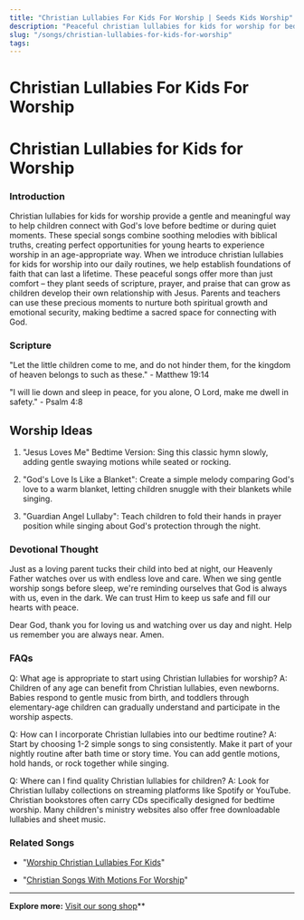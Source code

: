 ```yaml
---
title: "Christian Lullabies For Kids For Worship | Seeds Kids Worship"
description: "Peaceful christian lullabies for kids for worship for bedtime and quiet moments. Christian music to comfort and nurture young children's faith."
slug: "/songs/christian-lullabies-for-kids-for-worship"
tags:
---
```


# Christian Lullabies For Kids For Worship

# Christian Lullabies for Kids for Worship
### Introduction
Christian lullabies for kids for worship provide a gentle and meaningful way to help children connect with God's love before bedtime or during quiet moments. These special songs combine soothing melodies with biblical truths, creating perfect opportunities for young hearts to experience worship in an age-appropriate way. When we introduce christian lullabies for kids for worship into our daily routines, we help establish foundations of faith that can last a lifetime. These peaceful songs offer more than just comfort – they plant seeds of scripture, prayer, and praise that can grow as children develop their own relationship with Jesus. Parents and teachers can use these precious moments to nurture both spiritual growth and emotional security, making bedtime a sacred space for connecting with God.

### Scripture
"Let the little children come to me, and do not hinder them, for the kingdom of heaven belongs to such as these." - Matthew 19:14

"I will lie down and sleep in peace, for you alone, O Lord, make me dwell in safety." - Psalm 4:8

## Worship Ideas
1. "Jesus Loves Me" Bedtime Version: Sing this classic hymn slowly, adding gentle swaying motions while seated or rocking.

2. "God's Love Is Like a Blanket": Create a simple melody comparing God's love to a warm blanket, letting children snuggle with their blankets while singing.

3. "Guardian Angel Lullaby": Teach children to fold their hands in prayer position while singing about God's protection through the night.

### Devotional Thought
Just as a loving parent tucks their child into bed at night, our Heavenly Father watches over us with endless love and care. When we sing gentle worship songs before sleep, we're reminding ourselves that God is always with us, even in the dark. We can trust Him to keep us safe and fill our hearts with peace.

Dear God, thank you for loving us and watching over us day and night. Help us remember you are always near. Amen.

### FAQs

Q: What age is appropriate to start using Christian lullabies for worship?
A: Children of any age can benefit from Christian lullabies, even newborns. Babies respond to gentle music from birth, and toddlers through elementary-age children can gradually understand and participate in the worship aspects.

Q: How can I incorporate Christian lullabies into our bedtime routine?
A: Start by choosing 1-2 simple songs to sing consistently. Make it part of your nightly routine after bath time or story time. You can add gentle motions, hold hands, or rock together while singing.

Q: Where can I find quality Christian lullabies for children?
A: Look for Christian lullaby collections on streaming platforms like Spotify or YouTube. Christian bookstores often carry CDs specifically designed for bedtime worship. Many children's ministry websites also offer free downloadable lullabies and sheet music.

### Related Songs

- "[Worship Christian Lullabies For Kids](/songs/worship-christian-lullabies-for-kids/)"

- "[Christian Songs With Motions For Worship](/songs/christian-songs-with-motions-for-worship/)"

---

**Explore more:** [Visit our song shop](https://seedskidsworship.com/shop)**

<!-- Schema Markup -->
<script type="application/ld+json">
{
  "@context": "https://schema.org",
  "@type": "MusicRecording",
  "name": "Christian Lullabies For Kids For Worship",
  "byArtist": {
    "@type": "MusicGroup",
    "name": "Seeds Kids Worship"
  },
  "isFamilyFriendly": true,
  "url": "https://seedskidsworship.com/songs/christian-lullabies-for-kids-for-worship/"
}
</script>